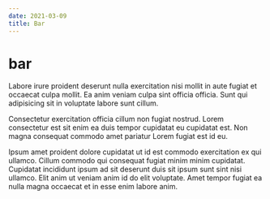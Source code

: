 ```yaml
---
date: 2021-03-09
title: Bar
---
```


# bar

Labore irure proident deserunt nulla exercitation nisi mollit in aute fugiat et occaecat culpa mollit. Ea anim veniam culpa sint officia officia. Sunt qui adipisicing sit in voluptate labore sunt cillum.

Consectetur exercitation officia cillum non fugiat nostrud. Lorem consectetur est sit enim ea duis tempor cupidatat eu cupidatat est. Non magna consequat commodo amet pariatur Lorem fugiat est id eu.

Ipsum amet proident dolore cupidatat ut id est commodo exercitation ex qui ullamco. Cillum commodo qui consequat fugiat minim minim cupidatat. Cupidatat incididunt ipsum ad sit deserunt duis sit ipsum sunt sint nisi ullamco. Elit anim ut veniam anim id do elit voluptate. Amet tempor fugiat ea nulla magna occaecat et in esse enim labore anim.